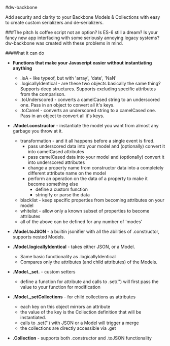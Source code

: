 #dw-backbone

Add security and clarity to your Backbone Models & Collections with easy to
create custom serializers and de-serializers.

###The pitch
Is coffee script not an option? Is ES-6 still a dream? Is your fancy new app
interfacing with some seriously annoying legacy systems? dw-backbone was created
with these problems in mind.

###What it can do
* **Functions that make your Javascript easier without instantiating anything**
    * .isA - like typeof, but with 'array', 'date', 'NaN'
    * .logicallyIdentical - are these two objects basically the same thing? Supports deep structures. Supports excluding specific attributes from the comparison.
    * .toUnderscored - converts a camelCased string to an underscored one. Pass in an object to convert all it's keys.
    * .toCamel - converts an underscored string to a camelCased one. Pass in an object to convert all it's keys.

* **.Model.constructor** - instantiate the model you want from almost any garbage you throw at it.
    * transformation - and it all happens before a single event is fired.
        * pass underscored data into your model and (optionally) convert it into camelCased attributes
        * pass camelCased data into your model and (optionally) convert it into underscored attributes
        * change a property name from constructor data into a completely different attribute name on the model
        * perform an operation on the data of a property to make it become something else
            * define a custom function
            * stringify or parse the data
    * blacklist - keep specific properties from becoming attributes on your model
    * whitelist - allow only a known subset of properties to become attributes
    * all of the above can be defined for any number of 'modes'

* **.Model.toJSON** - a builtin jsonifier with all the abilities of .constructor, supports nested Models.
* **.Model.logicallyIdentical** - takes either JSON, or a Model.
    * Same basic functionality as .logicallyIdentical
    * Compares only the attributes (and child attributes) of the Models.
* **.Model._set.<attrName>** - custom setters
    * define a function for attribute <attrName> and calls to .set('<attrName>') will first pass the value to your
    function for modification
* **.Model._setCollections** - for child collections as attributes
    * each key <attrName> on this object mirrors an attribute
    * the value of the key is the Collection definition that will be instantiated.
    * calls to .set('<attrName>') with JSON or a Model will trigger a merge
    * the collections are directly accessible via .get
* **.Collection** - supports both .constructor and .toJSON functionality

##